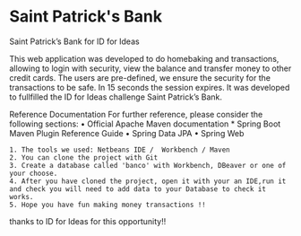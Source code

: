 # Saint Patrick's Bank
Saint Patrick’s Bank for ID for Ideas

This web application was developed to do homebaking and transactions, allowing to login with security,
 view the balance and transfer money to other credit cards. The users are pre-defined,
 we ensure the security for the transactions to be safe. In 15 seconds the session expires.
 It was developed to fullfilled the ID for Ideas challenge Saint Patrick’s Bank.
 
Reference Documentation For further reference, please consider the following sections:
    • Official Apache Maven documentation * Spring Boot Maven Plugin Reference Guide 
    • Spring Data JPA 
    • Spring Web 

    1. The tools we used: Netbeans IDE /  Workbench / Maven 
    2. You can clone the project with Git 
    3. Create a database called 'banco' with Workbench, DBeaver or one of your choose. 
    4. After you have cloned the project, open it with your an IDE,run it and check you will need to add data to your Database to check it works. 
    5. Hope you have fun making money transactions !! 
    
thanks to  ID for Ideas for this opportunity!!
